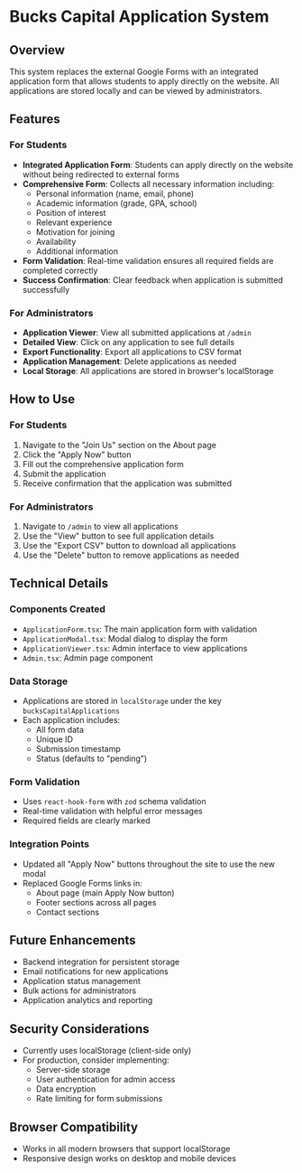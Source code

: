 # Bucks Capital Application System

## Overview
This system replaces the external Google Forms with an integrated application form that allows students to apply directly on the website. All applications are stored locally and can be viewed by administrators.

## Features

### For Students
- **Integrated Application Form**: Students can apply directly on the website without being redirected to external forms
- **Comprehensive Form**: Collects all necessary information including:
  - Personal information (name, email, phone)
  - Academic information (grade, GPA, school)
  - Position of interest
  - Relevant experience
  - Motivation for joining
  - Availability
  - Additional information
- **Form Validation**: Real-time validation ensures all required fields are completed correctly
- **Success Confirmation**: Clear feedback when application is submitted successfully

### For Administrators
- **Application Viewer**: View all submitted applications at `/admin`
- **Detailed View**: Click on any application to see full details
- **Export Functionality**: Export all applications to CSV format
- **Application Management**: Delete applications as needed
- **Local Storage**: All applications are stored in browser's localStorage

## How to Use

### For Students
1. Navigate to the "Join Us" section on the About page
2. Click the "Apply Now" button
3. Fill out the comprehensive application form
4. Submit the application
5. Receive confirmation that the application was submitted

### For Administrators
1. Navigate to `/admin` to view all applications
2. Use the "View" button to see full application details
3. Use the "Export CSV" button to download all applications
4. Use the "Delete" button to remove applications as needed

## Technical Details

### Components Created
- `ApplicationForm.tsx`: The main application form with validation
- `ApplicationModal.tsx`: Modal dialog to display the form
- `ApplicationViewer.tsx`: Admin interface to view applications
- `Admin.tsx`: Admin page component

### Data Storage
- Applications are stored in `localStorage` under the key `bucksCapitalApplications`
- Each application includes:
  - All form data
  - Unique ID
  - Submission timestamp
  - Status (defaults to "pending")

### Form Validation
- Uses `react-hook-form` with `zod` schema validation
- Real-time validation with helpful error messages
- Required fields are clearly marked

### Integration Points
- Updated all "Apply Now" buttons throughout the site to use the new modal
- Replaced Google Forms links in:
  - About page (main Apply Now button)
  - Footer sections across all pages
  - Contact sections

## Future Enhancements
- Backend integration for persistent storage
- Email notifications for new applications
- Application status management
- Bulk actions for administrators
- Application analytics and reporting

## Security Considerations
- Currently uses localStorage (client-side only)
- For production, consider implementing:
  - Server-side storage
  - User authentication for admin access
  - Data encryption
  - Rate limiting for form submissions

## Browser Compatibility
- Works in all modern browsers that support localStorage
- Responsive design works on desktop and mobile devices
